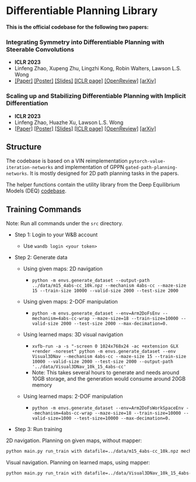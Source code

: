 # Differentiable Planning Library


**This is the official codebase for the following two papers:**

### **Integrating Symmetry into Differentiable Planning with Steerable Convolutions**
- **ICLR 2023**
- Linfeng Zhao, Xupeng Zhu, Lingzhi Kong, Robin Walters, Lawson L.S. Wong
- [[Paper]](https://lfzhao.com/paper/paper-symplan-iclr2023.pdf) [[Poster]](https://lfzhao.com/poster/poster-symplan-iclr2023.pdf) [[Slides]](https://lfzhao.com/slides/slides-symplan-iclr2023.pdf) [[ICLR page]](https://iclr.cc/virtual/2023/poster/10993) [[OpenReview]](https://openreview.net/forum?id=n7CPzMPKQl) [[arXiv]](https://arxiv.org/abs/2206.03674)


### **Scaling up and Stabilizing Differentiable Planning with Implicit Differentiation**
- **ICLR 2023**
- Linfeng Zhao, Huazhe Xu, Lawson L.S. Wong
- [[Paper]](https://lfzhao.com/paper/paper-idplan-iclr2023.pdf) [[Poster]](https://lfzhao.com/poster/poster-idplan-iclr2023.pdf) [[Slides]](https://lfzhao.com/slides/slides-idplan-iclr2023.pdf) [[ICLR page]](https://iclr.cc/virtual/2023/poster/10976) [[OpenReview]](https://openreview.net/forum?id=PYbe4MoHf32) [[arXiv]](https://arxiv.org/abs/2210.13542) 


## Structure

The codebase is based on a VIN reimplementation `pytorch-value-iteration-networks` and implementation of GPPN `gated-path-planning-networks`.
It is mostly designed for 2D path planning tasks in the papers.

The helper functions contain the utility library from the Deep Equilibrium Models (DEQ) [codebase](https://github.com/locuslab/deq).


## Training Commands


Note: Run all commands under the `src` directory.

- Step 1: Login to your W&B account
    
    - Use `wandb login <your token>`

- Step 2: Generate data

  - Using given maps: 2D navigation
    - `python -m envs.generate_dataset --output-path ../data/m15_4abs-cc_10k.npz --mechanism 4abs-cc --maze-size 15 --train-size 10000 --valid-size 2000 --test-size 2000`
    
  - Using given maps: 2-DOF manipulation
    - `python -m envs.generate_dataset --env=Arm2DoFsEnv --mechanism=4abs-cc-wrap --maze-size=18 --train-size=10000 --valid-size 2000 --test-size 2000 --max-decimation=0.`

  - Using learned maps: 3D visual navigation
    - `xvfb-run -a -s "-screen 0 1024x768x24 -ac +extension GLX +render -noreset" python -m envs.generate_dataset --env Visual3DNav --mechanism 4abs-cc --maze-size 15 --train-size 10000 --valid-size 2000 --test-size 2000 --output-path '../data/Visual3DNav_10k_15_4abs-cc'`
    - Note: This takes several hours to generate and needs around 10GB storage, and the generation would consume around 20GB memory

  - Using learned maps: 2-DOF manipulation
    - `python -m envs.generate_dataset --env=Arm2DoFsWorkSpaceEnv --mechanism=4abs-cc-wrap --maze-size=18 --train-size=10000 --valid-size=1000 --test-size=10000 --max-decimation=0.`

- Step 3: Run training

2D navigation. Planning on given maps, without mapper:

```bash
python main.py run_train with datafile=../data/m15_4abs-cc_10k.npz mechanism=4abs-cc model=models.SymVIN k=20 f=3 group=d4
```

Visual navigation. Planning on learned maps, using mapper:

```bash
python main.py run_train with datafile=../data/Visual3DNav_10k_15_4abs-cc.npz mechanism=4abs-cc model=models.E2-VIN-v4 k=20 f=3 group=d4 mapper=NavMapper planner_loss=True mapper_loss=True
```


